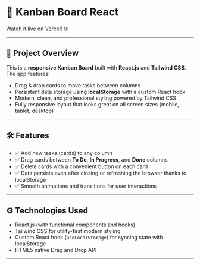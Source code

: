 # 🚀 Kanban Board React

[Watch it live on Vercel! 🌐](https://kanban-board-react-eta.vercel.app/)

---

## 🎯 Project Overview

This is a **responsive Kanban Board** built with **React.js** and **Tailwind CSS**. The app features:

- Drag & drop cards to move tasks between columns  
- Persistent data storage using **localStorage** with a custom React hook  
- Modern, clean, and professional styling powered by Tailwind CSS  
- Fully responsive layout that looks great on all screen sizes (mobile, tablet, desktop)  

---

## 🛠 Features

- ✅ Add new tasks (cards) to any column  
- ✅ Drag cards between **To Do**, **In Progress**, and **Done** columns  
- ✅ Delete cards with a convenient button on each card  
- ✅ Data persists even after closing or refreshing the browser thanks to localStorage  
- ✅ Smooth animations and transitions for user interactions  

---

## ⚙️ Technologies Used

- React.js (with functional components and hooks)  
- Tailwind CSS for utility-first modern styling  
- Custom React hook (`useLocalStorage`) for syncing state with localStorage  
- HTML5 native Drag and Drop API  

---

 

